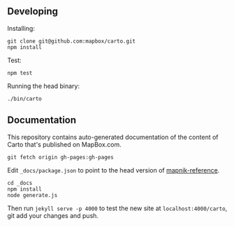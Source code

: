 ## Developing

Installing:

    git clone git@github.com:mapbox/carto.git
    npm install

Test:

    npm test

Running the head binary:

    ./bin/carto

## Documentation

This repository contains auto-generated documentation of the content of Carto
that's published on MapBox.com.

    git fetch origin gh-pages:gh-pages

Edit `_docs/package.json` to point to the head version of [mapnik-reference](https://github.com/mapnik/mapnik-reference).

    cd _docs
    npm install
    node generate.js

Then run `jekyll serve -p 4000` to test the new site at `localhost:4000/carto`,
git add your changes and push.
